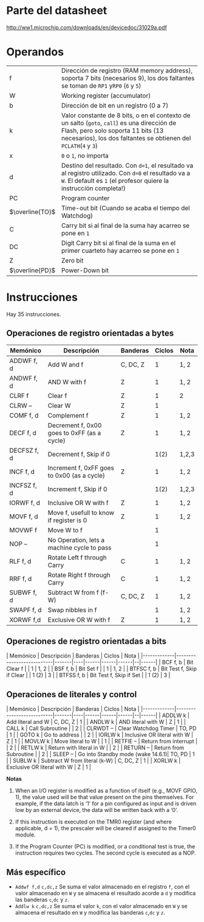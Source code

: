 # Parte del datasheet
http://ww1.microchip.com/downloads/en/devicedoc/31029a.pdf

# Operandos
|||
|---|---|
|f|Dirección de registro (RAM memory address), soporta 7 bits (necesarios 9), los dos faltantes se toman de `RP1` y`RP0` (`6` y `5`)|
|W|Working register (accumulator)|
|b|Dirección de bit en un registro (0 a 7)|
|k|Valor constante de 8 bits, o en el contexto de un salto (`goto`, `call`) es una dirección de Flash, pero solo soporta 11 bits (13 necesarios), los dos faltantes se obtienen del `PCLATH`(`4` y `3`)|
|x|`0` o `1`, no importa|
|d|Destino del resultado. Con `d=1`, el resultado va al registro utilizado. Con `d=0` el resultado va a `W`. El default es `1` (el profesor quiere la instrucción completa!)|
|PC|Program counter|
|$\overline{TO}$|Time-out bit (Cuando se acaba el tiempo del Watchdog)|
|C|Carry bit si al final de la suma hay acarreo se pone en `1`|
|DC|Digit Carry bit si al final de la suma en el primer cuarteto hay acarreo se pone en `1`|
|Z|Zero bit|
|$\overline{PD}$|Power-Down bit|

# Instrucciones
Hay 35 instrucciones.
## Operaciones de registro orientadas a bytes

| Memónico       | Descripción                  | Banderas | Ciclos | Nota  |
|----------------|------------------------------|----------|--------|-------|
| ADDWF f, d | Add W and f                  | C, DC, Z | 1      | 1, 2  |
| ANDWF f, d | AND W with f                 | Z        | 1      | 1, 2  |
| CLRF f    | Clear f                      | Z        | 1      | 2     |
| CLRW – | Clear W                      | Z        | 1      |       |
| COMF f, d | Complement f                 | Z        | 1      | 1, 2  |
| DECF f, d | Decrement f, 0x00 goes to 0xFF (as a cycle)| Z        | 1      | 1, 2  |
| DECFSZ f, d | Decrement f, Skip if 0       |          | 1(2)   | 1,2,3 |
| INCF f, d | Increment f, 0xFF goes to 0x00 (as a cycle)| Z        | 1      | 1, 2  |
| INCFSZ f, d | Increment f, Skip if 0       |          | 1(2)   | 1,2,3 |
| IORWF f, d | Inclusive OR W with f        | Z        | 1      | 1, 2  |
| MOVF f, d | Move f, usefull to know if register is 0| Z        | 1      | 1, 2  |
| MOVWF f | Move W to f                  |          | 1      |       |
| NOP – | No Operation, lets a machine cycle to pass|          | 1      |       |
| RLF f, d | Rotate Left f through Carry  | C        | 1      | 1, 2  |
| RRF f, d | Rotate Right f through Carry | C        | 1      | 1, 2  |
| SUBWF f, d | Subtract W from f (f-W)           | C, DC, Z | 1      | 1, 2  |
| SWAPF f, d | Swap nibbles in f            |          | 1      | 1, 2  |
| XORWF f,d | Exclusive OR W with f        | Z        | 1      | 1, 2  |
## Operaciones de registro orientadas a bits
| Memónico       | Descripción                  | Banderas | Ciclos | Nota  |
|-------------|---------------------------|-------|----|------|------|------|--|------|
| BCF    f, b | Bit Clear f               |  | 1     | 1, 2 |
| BSF    f, b | Bit Set f                 |  | 1     | 1, 2 |
| BTFSC  f, b | Bit Test f, Skip if Clear |  | 1 (2) | 3    |
| BTFSS  f, b | Bit Test f, Skip if Set   |  | 1 (2) | 3    |

## Operaciones de literales y control
| Memónico       | Descripción                  | Banderas | Ciclos | Nota  |
|-------------|---------------------------|-------|----|------|------|------|--|------|
| ADDLW   k | Add literal and W           | C, DC, Z | 1 |
| ANDLW   k | AND literal with W          | Z        | 1 |
| CALL    k | Call Subroutine             |          | 2 |
| CLRWDT  – | Clear Watchdog Timer        | TO, PD   | 1 |
| GOTO    k | Go to address               |          | 2 |
| IORLW   k | Inclusive OR literal with W | Z        | 1 |
| MOVLW   k | Move literal to W           |          | 1 |
| RETFIE  – | Return from interrupt       |          | 2 |
| RETLW   k | Return with literal in W    |          | 2 |
| RETURN  – | Return from Subroutine      |          | 2 |
| SLEEP   – | Go into Standby mode (wake 14.6.1)| TO, PD   | 1 |
| SUBLW   k | Subtract W from literal (k-W) | C, DC, Z | 1 |
| XORLW   k | Exclusive OR literal with W | Z        | 1 |

**Notas**
1. When an I/O register is modified as a function of itself (e.g., MOVF GPIO, 1), the value used will be that value present on the pins themselves. For example, if the data latch is ‘1’ for a pin configured as input and is driven low by an external device, the data will be written back with a ‘0’.							
2. If this instruction is executed on the TMR0 register (and where applicable, d = 1), the prescaler will be cleared if assigned to the Timer0 module.

3. If the Program Counter (PC) is modified, or a conditional test is true, the instruction requires two cycles. The second cycle is executed as a NOP.

## Más específico
* `Addwf f,d` `c,dc,z` Se suma el valor almacenado en el registro `f`, con el valor almacenado en `W` y se almacena el resultado acorde a `d` y modifica las banderas `c`,`dc` y `z`.
* `Addlw k` `c,dc,z` Se suma el valor `k`, con el valor almacenado en `W` y se almacena el resultado en `W` y modifica las banderas `c`,`dc` y `z`.